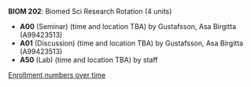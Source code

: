 **BIOM 202**: Biomed Sci Research Rotation (4 units)

- **A00** (Seminar) (time and location TBA) by Gustafsson, Asa Birgitta (A99423513)
- **A01** (Discussion) (time and location TBA) by Gustafsson, Asa Birgitta (A99423513)
- **A50** (Lab) (time and location TBA) by staff

[Enrollment numbers over time](./BIOM202.tsv)
